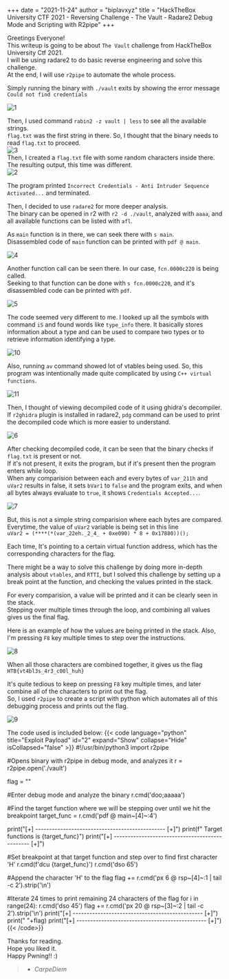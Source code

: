 +++
date = "2021-11-24"
author = "biplavxyz"
title = "HackTheBox University CTF 2021 - Reversing Challenge - The Vault - Radare2 Debug Mode and Scripting with R2pipe"
+++

Greetings Everyone!  
This writeup is going to be about `The Vault` challenge from HackTheBox University Ctf 2021.  
I will be using radare2 to do basic reverse engineering and solve this challenge.  
At the end, I will use `r2pipe` to automate the whole process.  

Simply running the binary with `./vault` exits by showing the error message `Could not find credentials`  

![1](/rev1.png)
  
Then, I used command `rabin2 -z vault | less` to see all the available strings.  
`flag.txt` was the first string in there. So, I thought that the binary needs to read `flag.txt` to proceed.  
![3](/rev3.png)  
Then, I created a `flag.txt` file with some random characters inside there.  
The resulting output, this time was different.  
![2](/rev2.png)
  
The program printed `Incorrect Credentials - Anti Intruder Sequence Activated...` and terminated.  

Then, I decided to use `radare2` for more deeper analysis.  
The binary can be opened in r2 with `r2 -d ./vault`, analyzed with `aaaa`, and all available functions can be listed with `afl`.  
  
As `main` function is in there, we can seek there with `s main`.  
Disassembled code of `main` function can be printed with `pdf @ main`. 
   
![4](/rev4.png)  

Another function call can be seen there. In our case, `fcn.0000c220` is being called.  
Seeking to that function can be done with `s fcn.0000c220`, and it's disassembled code can be printed with `pdf`.  
  
![5](/rev5.png)

The code seemed very different to me.  I looked up all the symbols with command `iS` and found words like `type_info` there. It basically stores information about a type and can be used to compare two types or to retrieve information 
identifying a type.
    
![10](/rev8.png)
  
Also, running `av` command showed lot of vtables being used.  So, this program was intentionally made quite complicated by using `C++ virtual functions`.  
  
![11](/rev9.png)
  
Then, I thought of viewing decompiled code of it using ghidra's decompiler.     
If `r2ghidra` plugin is installed in radare2, `pdg` command can be used to print the decompiled code which is more easier to understand.  
  
![6](/rev6.png)
  
After checking decompiled code, it can be seen that the binary checks if `flag.txt` is present or not.  
If it's not present, it exits the program, but if it's present then the program enters while loop.  
When any comparision between each and every bytes of `var_211h` and `uVar2` results in false, it sets `bVar1` to `false` and the program exits, and when all bytes always evaluate to `true`, it shows `Credentials Accepted...`.  
  
![7](/rev7.png)
  
But, this is not a simple string comparision where each bytes are compared.  
Everytime, the value of `uVar2` variable is being set in this line  
`uVar2 = (****(*(var_22eh._2_4_ + 0xe090) * 8 + 0x17880))();`    

Each time, It's pointing to a certain virtual function address, which has the corresponding characters for the flag.  

There might be a way to solve this challenge by doing more in-depth analysis about `vtables`, and `RTTI`, but I solved this challenge by setting up a break point at the function, and checking the values printed in the stack.

For every comparision, a value will be printed and it can be clearly seen in the stack.  
Stepping over multiple times through the loop, and combining all values gives us the final flag. 
 
Here is an example of how the values are being printed in the stack. 
Also, I'm pressing `F8` key multiple times to step over the instructions.   
  
![8](/flag_vtables.gif)
  
When all those characters are combined together, it gives us the flag  
`HTB{vt4bl3s_4r3_c00l_huh}`  

It's quite tedious to keep on pressing `F8` key multiple times, and later combine all of the characters to print out the flag.  
So, I used `r2pipe` to create a script with python which automates all of this debugging process and prints out the flag.

![9](/flag_r2pipe.gif)  

The code used is included below:
{{< code language="python" title="Exploit Payload" id="2" expand="Show" collapse="Hide" isCollapsed="false" >}}
#!/usr/bin/python3
import r2pipe

#Opens binary with r2pipe in debug mode, and analyzes it
r = r2pipe.open('./vault')

flag = ""

#Enter debug mode and analyze the binary
r.cmd('doo;aaaaa')

#Find the target function where we will be stepping over until we hit the breakpoint
target_func = r.cmd('pdf @ main~[4]~:4')

print("[+] ----------------------------------------------- [+]")
print(f"          Target functions is {target_func}")
print("[+] ----------------------------------------------- [+]")

#Set breakpoint at that target function and step over to find first character 'H'
r.cmd(f'dcu {target_func}')
r.cmd('dso 65')

#Append the character 'H' to the flag
flag += r.cmd('px 6 @ rsp~[4]~:1 | tail -c 2').strip('\n')

#Iterate 24 times to print remaining 24 characters of the flag
for i in range(24):
    r.cmd('dso 45')
    flag += r.cmd('px 20 @ rsp~[3]~:2 | tail -c 2').strip('\n')
print("[+] ----------------------------------------------- [+]")
print("              "+flag)
print("[+] ----------------------------------------------- [+]")
{{< /code>}}

Thanks for reading.   
Hope you liked it.   
Happy Pwning!!
:)
  
> - <cite>CarpeDiem</cite>
